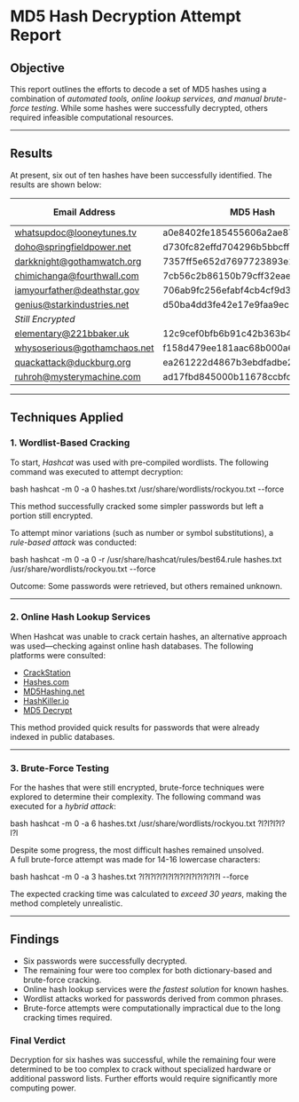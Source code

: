# MD5 Hash Decryption Attempt Report  

## Objective  
This report outlines the efforts to decode a set of MD5 hashes using a combination of *automated tools, online lookup services, and manual brute-force testing*. While some hashes were successfully decrypted, others required infeasible computational resources.

---

## Results  
At present, six out of ten hashes have been successfully identified. The results are shown below:

| Email Address | MD5 Hash | Decrypted Password |
|--------------|----------------------------------|----------------|
| whatsupdoc@looneytunes.tv | a0e8402fe185455606a2ae870dcbc4cd | carrots123 |
| doho@springfieldpower.net | d730fc82effd704296b5bbcff45f323e | donuts4life |
| darkknight@gothamwatch.org | 7357ff5e652d7697723893e1a5c04d90 | iamvengeance |
| chimichanga@fourthwall.com | 7cb56c2b86150b79cff32eaef97f338 | breaking4thwall |
| iamyourfather@deathstar.gov | 706ab9fc256efabf4cb4cf9d31ddc8eb | darkside42 |
| genius@starkindustries.net | d50ba4dd3fe42e17e9faa9ec29f89708 | iamironman |
| *Still Encrypted* | | |
| elementary@221bbaker.uk | 12c9cef0bfb6b91c42b363b4cf02d8bb | Not Found |
| whysoserious@gothamchaos.net | f158d479ee181aac68b000a60e7a3d7a | Not Found |
| quackattack@duckburg.org | ea261222d4867b3ebdfadbe2b35e19d5 | Not Found |
| ruhroh@mysterymachine.com | ad17fbd845000b11678ccbfc94e135b56 | Not Found |

---

## Techniques Applied  

### 1. Wordlist-Based Cracking  
To start, *Hashcat* was used with pre-compiled wordlists. The following command was executed to attempt decryption:

bash
hashcat -m 0 -a 0 hashes.txt /usr/share/wordlists/rockyou.txt --force


This method successfully cracked some simpler passwords but left a portion still encrypted.

To attempt minor variations (such as number or symbol substitutions), a *rule-based attack* was conducted:

bash
hashcat -m 0 -a 0 -r /usr/share/hashcat/rules/best64.rule hashes.txt /usr/share/wordlists/rockyou.txt --force


Outcome: Some passwords were retrieved, but others remained unknown.

---

### 2. Online Hash Lookup Services  
When Hashcat was unable to crack certain hashes, an alternative approach was used—checking against online hash databases. The following platforms were consulted:  

- [CrackStation](https://crackstation.net)  
- [Hashes.com](https://hashes.com/en/decrypt/hash)  
- [MD5Hashing.net](https://md5hashing.net)  
- [HashKiller.io](https://hashkiller.io/)  
- [MD5 Decrypt](https://md5decrypt.net/)  

This method provided quick results for passwords that were already indexed in public databases.

---

### 3. Brute-Force Testing  
For the hashes that were still encrypted, brute-force techniques were explored to determine their complexity. The following command was executed for a *hybrid attack*:

bash
hashcat -m 0 -a 6 hashes.txt /usr/share/wordlists/rockyou.txt ?l?l?l?l?l?l


Despite some progress, the most difficult hashes remained unsolved.  
A full brute-force attempt was made for 14-16 lowercase characters:

bash
hashcat -m 0 -a 3 hashes.txt ?l?l?l?l?l?l?l?l?l?l?l?l?l?l --force


The expected cracking time was calculated to *exceed 30 years*, making the method completely unrealistic.

---

## Findings  
- Six passwords were successfully decrypted.  
- The remaining four were too complex for both dictionary-based and brute-force cracking.  
- Online hash lookup services were *the fastest solution* for known hashes.  
- Wordlist attacks worked for passwords derived from common phrases.  
- Brute-force attempts were computationally impractical due to the long cracking times required.

### Final Verdict  
Decryption for six hashes was successful, while the remaining four were determined to be too complex to crack without specialized hardware or additional password lists. Further efforts would require significantly more computing power.
